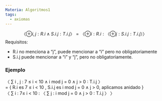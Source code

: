 ```yaml
---
Materia: Algoritmos1
tags:
  - axiomas
---
```

$$
〈 ⊕ i , j : R.i ∧ S.i.j : T.i.j 〉= 〈 ⊕ i : R.i : 〈 ⊕ j : S.i.j : T.i.j 〉 〉
$$
Requisitos:  
- R.i no menciona a “j”, puede mencionar a “i” pero no obligatoriamente  
- S.i.j puede mencionar a “i” y “j”, pero no obligatoriamente.

### Ejemplo
〈 ∑ i , j : 7 ≤ i < 10 ∧ i mod j = 0 ∧ j > 0 : T.i.j 〉  
= { R.i es 7 ≤ i < 10 , S.i.j es i mod j = 0 ∧ j > 0, aplicamos anidado }  
〈 ∑ i : 7≤ i < 10 : 〈 ∑ j : i mod j = 0 ∧ j > 0 : T.i.j 〉 〉